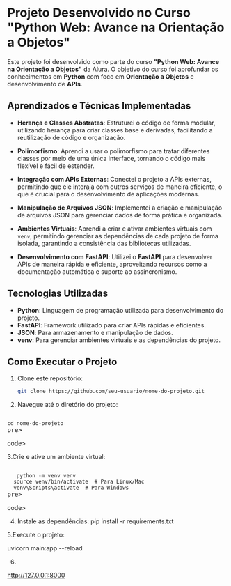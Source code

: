 # Projeto Desenvolvido no Curso "Python Web: Avance na Orientação a Objetos"

Este projeto foi desenvolvido como parte do curso **"Python Web: Avance na Orientação a Objetos"** da Alura. O objetivo do curso foi aprofundar os conhecimentos em **Python** com foco em **Orientação a Objetos** e desenvolvimento de **APIs**.

## Aprendizados e Técnicas Implementadas

- **Herança e Classes Abstratas**: Estruturei o código de forma modular, utilizando herança para criar classes base e derivadas, facilitando a reutilização de código e organização.
  
- **Polimorfismo**: Aprendi a usar o polimorfismo para tratar diferentes classes por meio de uma única interface, tornando o código mais flexível e fácil de estender.
  
- **Integração com APIs Externas**: Conectei o projeto a APIs externas, permitindo que ele interaja com outros serviços de maneira eficiente, o que é crucial para o desenvolvimento de aplicações modernas.

- **Manipulação de Arquivos JSON**: Implementei a criação e manipulação de arquivos JSON para gerenciar dados de forma prática e organizada.

- **Ambientes Virtuais**: Aprendi a criar e ativar ambientes virtuais com `venv`, permitindo gerenciar as dependências de cada projeto de forma isolada, garantindo a consistência das bibliotecas utilizadas.

- **Desenvolvimento com FastAPI**: Utilizei o **FastAPI** para desenvolver APIs de maneira rápida e eficiente, aproveitando recursos como a documentação automática e suporte ao assincronismo.

## Tecnologias Utilizadas

- **Python**: Linguagem de programação utilizada para desenvolvimento do projeto.
- **FastAPI**: Framework utilizado para criar APIs rápidas e eficientes.
- **JSON**: Para armazenamento e manipulação de dados.
- **venv**: Para gerenciar ambientes virtuais e as dependências do projeto.

## Como Executar o Projeto

1. Clone este repositório:
   ```bash
   git clone https://github.com/seu-usuario/nome-do-projeto.git

2. Navegue até o diretório do projeto:

<pre><code>
cd nome-do-projeto
</code>pre></pre>code>

3.Crie e ative um ambiente virtual:
<pre><code>
   python -m venv venv
  source venv/bin/activate  # Para Linux/Mac
  venv\Scripts\activate  # Para Windows
</code>pre></pre>code>

4. Instale as dependências:
   pip install -r requirements.txt


5.Execute o projeto:

  uvicorn main:app --reload

6.
  http://127.0.0.1:8000








